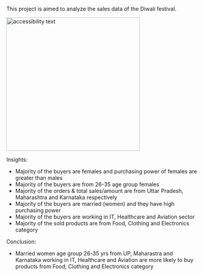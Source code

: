 This project is aimed to analyze the sales data of the Diwali festival.

  <p align="left">
  <img src="https://github.com/Neel1611/Diwali-sales-analysis/assets/83344371/0a14deff-b374-4072-8e1a-941632fd025a" width="350" alt="accessibility text">
</p>

Insights:
* Majority of the buyers are females and purchasing power of females are greater than males
* Majority of the buyers are from 26-35 age group females
* Majority of the orders & total sales/amount are from Uttar Pradesh, Maharashtra and Karnataka respectively
* Majority of the buyers are married (women) and they have high purchasing power
* Majority of the buyers are working in IT, Healthcare and Aviation sector
* Majority of the sold products are from Food, Clothing and Electronics category

Conclusion:
* Married women age group 26-35 yrs from UP, Maharastra and Karnataka working in IT, Healthcare and Aviation are more likely to buy products from Food, Clothing and Electronics category
